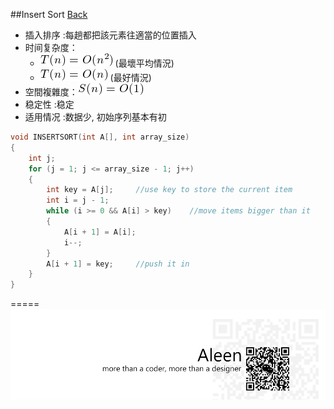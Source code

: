 ##Insert Sort [Back](./../Sort.md)
- 插入排序 :每趟都把該元素往適當的位置插入
- 时间复杂度：
	- <img src="./on2.png"> (最壞平均情況) 
	- <img src="./on.png"> (最好情況)
- 空間複雜度：<img src="./o1.png">
- 稳定性 :稳定
- 适用情况 :数据少, 初始序列基本有初

```c
void INSERTSORT(int A[], int array_size)
{
	int j;
	for (j = 1; j <= array_size - 1; j++)
	{
		int key = A[j];		//use key to store the current item
		int i = j - 1;
		while (i >= 0 && A[i] > key)	//move items bigger than it
		{
			A[i + 1] = A[i];
			i--;
		}
		A[i + 1] = key;		//push it in
	}
}
```

=====
<a href="http://aleen42.github.io/" target="_blank" ><img src="./../../../pic/tail.gif"></a>
